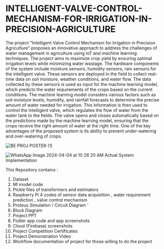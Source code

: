 # INTELLIGENT-VALVE-CONTROL-MECHANISM-FOR-IRRIGATION-IN-PRECISION-AGRICULTURE
The project "Intelligent Valve Control Mechanism for Irrigation in Precision Agriculture" 
proposes an innovative approach to address the challenges of water management in agriculture using IoT
and machine learning techniques. The project aims to maximize crop yield by ensuring optimal irrigation levels
while minimizing water wastage. The hardware components of the system include moisture sensors, humidity sensors,
rain sensors for the intelligent valve. These sensors are deployed in the field to collect real-time data on soil 
moisture, weather conditions, and water flow. The data collected by these sensors is used as input for the machine 
learning model, which predicts the water requirements of the crops based on the current conditions. The machine 
learning model considers various factors such as soil moisture levels, humidity, and rainfall forecasts to determine 
the precise amount of water needed for irrigation. This information is then used to control the intelligent valve, 
which regulates the flow of water from the water tank to the fields. The valve opens and closes automatically based
on the predictions made by the machine learning model, ensuring that the crops receive the right amount of water at
the right time. One of the key advantages of the proposed system is its ability to prevent under-watering and over-watering of crops.


![BE PROJ POSTER (1)](https://github.com/SEJALHANMANTE/INTELLIGENT-VALVE-CONTROL-MECHANISM-FOR-IRRIGATION-IN-PRECISION-AGRICULTURE/assets/120907298/47c073a4-7b01-469e-94e3-5f822310247b)


![WhatsApp Image 2024-04-04 at 10 28 20 AM](https://github.com/SEJALHANMANTE/INTELLIGENT-VALVE-CONTROL-MECHANISM-FOR-IRRIGATION-IN-PRECISION-AGRICULTURE/assets/120907298/6d150c15-7e95-4f0b-a3c3-ba25c3a589bf)
Actual System Implementation 

This Repository contains : 
1. Dataset
2. Ml model code
3. Pickle files of transformers and estimators
4. Raspberry Pi 4 codes of sensor data acquisition , water requirement prediction , valve control mechanism
5. Proteus Simulation / Circuit Diagram '
6. Block Diagram
7. Project PPT
8. Flutter app code and app screenshots
9. Cloud (Firebase) screenshots
10. Project Competition Certificates
11. Project Demonstration Video
12. Workflow documentation of project for those willing to do the project
